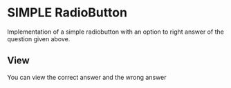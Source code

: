# SIMPLE RadioButton
Implementation of a simple radiobutton with an option to right answer of the question given above.  
## View
You can view the correct answer and the wrong answer